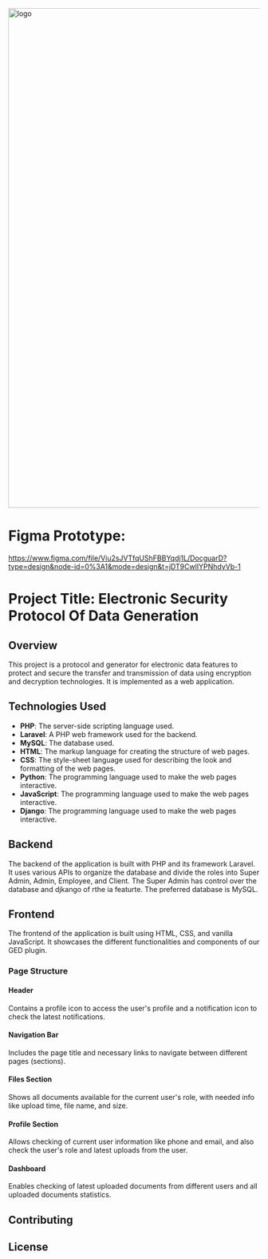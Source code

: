 <img width="1000" alt="logo" src="https://github.com/NailNilo/microhack/assets/78268011/fedfbae2-6ddf-487f-906e-a15d3563f981">

# Figma Prototype:
https://www.figma.com/file/Viu2sJVTfqUShFBBYqdj1L/DocguarD?type=design&node-id=0%3A1&mode=design&t=jDT9CwlIYPNhdyVb-1

# Project Title: Electronic Security Protocol Of Data Generation 

## Overview

This project is a protocol and generator for electronic data features to protect and secure the transfer and transmission of data using encryption and decryption technologies. It is implemented as a web application.

## Technologies Used

- **PHP**: The server-side scripting language used.
- **Laravel**: A PHP web framework used for the backend.
- **MySQL**: The database used.
- **HTML**: The markup language for creating the structure of web pages.
- **CSS**: The style-sheet language used for describing the look and formatting of the web pages.
- **Python**: The programming language used to make the web pages interactive.
- **JavaScript**: The programming language used to make the web pages interactive.
- **Django**: The programming language used to make the web pages interactive.
## Backend

The backend of the application is built with PHP and its framework Laravel. It uses various APIs to organize the database and divide the roles into Super Admin, Admin, Employee, and Client. The Super Admin has control over the database and djkango of rthe ia featurte. The preferred database is MySQL.

## Frontend

The frontend of the application is built using HTML, CSS, and vanilla JavaScript. It showcases the different functionalities and components of our GED plugin.

### Page Structure

#### Header

Contains a profile icon to access the user's profile and a notification icon to check the latest notifications.

#### Navigation Bar

Includes the page title and necessary links to navigate between different pages (sections).

#### Files Section

Shows all documents available for the current user's role, with needed info like upload time, file name, and size.

#### Profile Section

Allows checking of current user information like phone and email, and also check the user's role and latest uploads from the user.


#### Dashboard

Enables checking of latest uploaded documents from different users and all uploaded documents statistics.


## Contributing


## License
